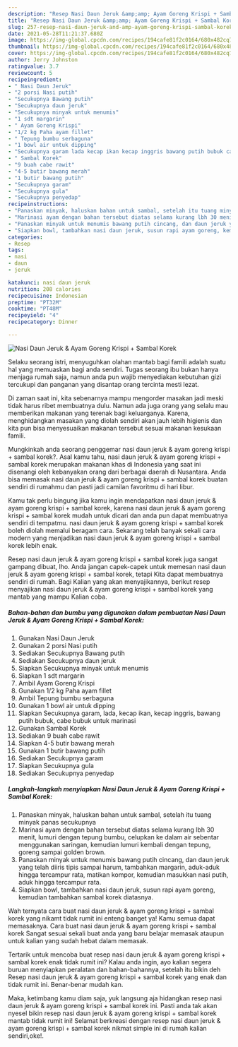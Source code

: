 ```yaml
---
description: "Resep Nasi Daun Jeruk &amp;amp; Ayam Goreng Krispi + Sambal Korek Sederhana dan Mudah Dibuat"
title: "Resep Nasi Daun Jeruk &amp;amp; Ayam Goreng Krispi + Sambal Korek Sederhana dan Mudah Dibuat"
slug: 257-resep-nasi-daun-jeruk-and-amp-ayam-goreng-krispi-sambal-korek-sederhana-dan-mudah-dibuat
date: 2021-05-28T11:21:37.680Z
image: https://img-global.cpcdn.com/recipes/194cafe81f2c0164/680x482cq70/nasi-daun-jeruk-ayam-goreng-krispi-sambal-korek-foto-resep-utama.jpg
thumbnail: https://img-global.cpcdn.com/recipes/194cafe81f2c0164/680x482cq70/nasi-daun-jeruk-ayam-goreng-krispi-sambal-korek-foto-resep-utama.jpg
cover: https://img-global.cpcdn.com/recipes/194cafe81f2c0164/680x482cq70/nasi-daun-jeruk-ayam-goreng-krispi-sambal-korek-foto-resep-utama.jpg
author: Jerry Johnston
ratingvalue: 3.7
reviewcount: 5
recipeingredient:
- " Nasi Daun Jeruk"
- "2 porsi Nasi putih"
- "Secukupnya Bawang putih"
- "Secukupnya daun jeruk"
- "Secukupnya minyak untuk menumis"
- "1 sdt margarin"
- " Ayam Goreng Krispi"
- "1/2 kg Paha ayam fillet"
- " Tepung bumbu serbaguna"
- "1 bowl air untuk dipping"
- "Secukupnya garam lada kecap ikan kecap inggris bawang putih bubuk cabe bubuk untuk marinasi"
- " Sambal Korek"
- "9 buah cabe rawit"
- "4-5 butir bawang merah"
- "1 butir bawang putih"
- "Secukupnya garam"
- "Secukupnya gula"
- "Secukupnya penyedap"
recipeinstructions:
- "Panaskan minyak, haluskan bahan untuk sambal, setelah itu tuang minyak panas secukupnya"
- "Marinasi ayam dengan bahan tersebut diatas selama kurang lbh 30 menit, lumuri dengan tepung bumbu, celupkan ke dalam air sebentar menggunakan saringan, kemudian lumuri kembali dengan tepung, goreng sampai golden brown."
- "Panaskan minyak untuk menumis bawang putih cincang, dan daun jeruk yang telah diiris tipis sampai harum, tambahkan margarin, aduk-aduk hingga tercampur rata, matikan kompor, kemudian masukkan nasi putih, aduk hingga tercampur rata."
- "Siapkan bowl, tambahkan nasi daun jeruk, susun rapi ayam goreng, kemudian tambahkan sambal korek diatasnya."
categories:
- Resep
tags:
- nasi
- daun
- jeruk

katakunci: nasi daun jeruk 
nutrition: 208 calories
recipecuisine: Indonesian
preptime: "PT32M"
cooktime: "PT48M"
recipeyield: "4"
recipecategory: Dinner

---
```



![Nasi Daun Jeruk &amp; Ayam Goreng Krispi + Sambal Korek](https://img-global.cpcdn.com/recipes/194cafe81f2c0164/680x482cq70/nasi-daun-jeruk-ayam-goreng-krispi-sambal-korek-foto-resep-utama.jpg)

Selaku seorang istri, menyuguhkan olahan mantab bagi famili adalah suatu hal yang memuaskan bagi anda sendiri. Tugas seorang ibu bukan hanya menjaga rumah saja, namun anda pun wajib menyediakan kebutuhan gizi tercukupi dan panganan yang disantap orang tercinta mesti lezat.

Di zaman  saat ini, kita sebenarnya mampu mengorder masakan jadi meski tidak harus ribet membuatnya dulu. Namun ada juga orang yang selalu mau memberikan makanan yang terenak bagi keluarganya. Karena, menghidangkan masakan yang diolah sendiri akan jauh lebih higienis dan kita pun bisa menyesuaikan makanan tersebut sesuai makanan kesukaan famili. 



Mungkinkah anda seorang penggemar nasi daun jeruk &amp; ayam goreng krispi + sambal korek?. Asal kamu tahu, nasi daun jeruk &amp; ayam goreng krispi + sambal korek merupakan makanan khas di Indonesia yang saat ini disenangi oleh kebanyakan orang dari berbagai daerah di Nusantara. Anda bisa memasak nasi daun jeruk &amp; ayam goreng krispi + sambal korek buatan sendiri di rumahmu dan pasti jadi camilan favoritmu di hari libur.

Kamu tak perlu bingung jika kamu ingin mendapatkan nasi daun jeruk &amp; ayam goreng krispi + sambal korek, karena nasi daun jeruk &amp; ayam goreng krispi + sambal korek mudah untuk dicari dan anda pun dapat membuatnya sendiri di tempatmu. nasi daun jeruk &amp; ayam goreng krispi + sambal korek boleh diolah memalui beragam cara. Sekarang telah banyak sekali cara modern yang menjadikan nasi daun jeruk &amp; ayam goreng krispi + sambal korek lebih enak.

Resep nasi daun jeruk &amp; ayam goreng krispi + sambal korek juga sangat gampang dibuat, lho. Anda jangan capek-capek untuk memesan nasi daun jeruk &amp; ayam goreng krispi + sambal korek, tetapi Kita dapat membuatnya sendiri di rumah. Bagi Kalian yang akan menyajikannya, berikut resep menyajikan nasi daun jeruk &amp; ayam goreng krispi + sambal korek yang mantab yang mampu Kalian coba.

<!--inarticleads1-->

##### Bahan-bahan dan bumbu yang digunakan dalam pembuatan Nasi Daun Jeruk &amp; Ayam Goreng Krispi + Sambal Korek:

1. Gunakan  Nasi Daun Jeruk
1. Gunakan 2 porsi Nasi putih
1. Sediakan Secukupnya Bawang putih
1. Sediakan Secukupnya daun jeruk
1. Siapkan Secukupnya minyak untuk menumis
1. Siapkan 1 sdt margarin
1. Ambil  Ayam Goreng Krispi
1. Gunakan 1/2 kg Paha ayam fillet
1. Ambil  Tepung bumbu serbaguna
1. Gunakan 1 bowl air untuk dipping
1. Siapkan Secukupnya garam, lada, kecap ikan, kecap inggris, bawang putih bubuk, cabe bubuk untuk marinasi
1. Gunakan  Sambal Korek
1. Sediakan 9 buah cabe rawit
1. Siapkan 4-5 butir bawang merah
1. Gunakan 1 butir bawang putih
1. Sediakan Secukupnya garam
1. Siapkan Secukupnya gula
1. Sediakan Secukupnya penyedap




<!--inarticleads2-->

##### Langkah-langkah menyiapkan Nasi Daun Jeruk &amp; Ayam Goreng Krispi + Sambal Korek:

1. Panaskan minyak, haluskan bahan untuk sambal, setelah itu tuang minyak panas secukupnya
1. Marinasi ayam dengan bahan tersebut diatas selama kurang lbh 30 menit, lumuri dengan tepung bumbu, celupkan ke dalam air sebentar menggunakan saringan, kemudian lumuri kembali dengan tepung, goreng sampai golden brown.
1. Panaskan minyak untuk menumis bawang putih cincang, dan daun jeruk yang telah diiris tipis sampai harum, tambahkan margarin, aduk-aduk hingga tercampur rata, matikan kompor, kemudian masukkan nasi putih, aduk hingga tercampur rata.
1. Siapkan bowl, tambahkan nasi daun jeruk, susun rapi ayam goreng, kemudian tambahkan sambal korek diatasnya.




Wah ternyata cara buat nasi daun jeruk &amp; ayam goreng krispi + sambal korek yang nikamt tidak rumit ini enteng banget ya! Kamu semua dapat memasaknya. Cara buat nasi daun jeruk &amp; ayam goreng krispi + sambal korek Sangat sesuai sekali buat anda yang baru belajar memasak ataupun untuk kalian yang sudah hebat dalam memasak.

Tertarik untuk mencoba buat resep nasi daun jeruk &amp; ayam goreng krispi + sambal korek enak tidak rumit ini? Kalau anda ingin, ayo kalian segera buruan menyiapkan peralatan dan bahan-bahannya, setelah itu bikin deh Resep nasi daun jeruk &amp; ayam goreng krispi + sambal korek yang enak dan tidak rumit ini. Benar-benar mudah kan. 

Maka, ketimbang kamu diam saja, yuk langsung aja hidangkan resep nasi daun jeruk &amp; ayam goreng krispi + sambal korek ini. Pasti anda tak akan nyesel bikin resep nasi daun jeruk &amp; ayam goreng krispi + sambal korek mantab tidak rumit ini! Selamat berkreasi dengan resep nasi daun jeruk &amp; ayam goreng krispi + sambal korek nikmat simple ini di rumah kalian sendiri,oke!.

